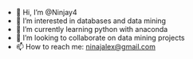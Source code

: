 - 👋 Hi, I’m @Ninjay4
- 👀 I’m interested in databases and data mining
- 🌱 I’m currently learning python with anaconda
- 💞️ I’m looking to collaborate on data mining projects
- 📫 How to reach me: ninajalex@gmail.com

<!---
Ninjay4/Ninjay4 is a ✨ special ✨ repository because its `README.md` (this file) appears on your GitHub profile.
You can click the Preview link to take a look at your changes.
--->
